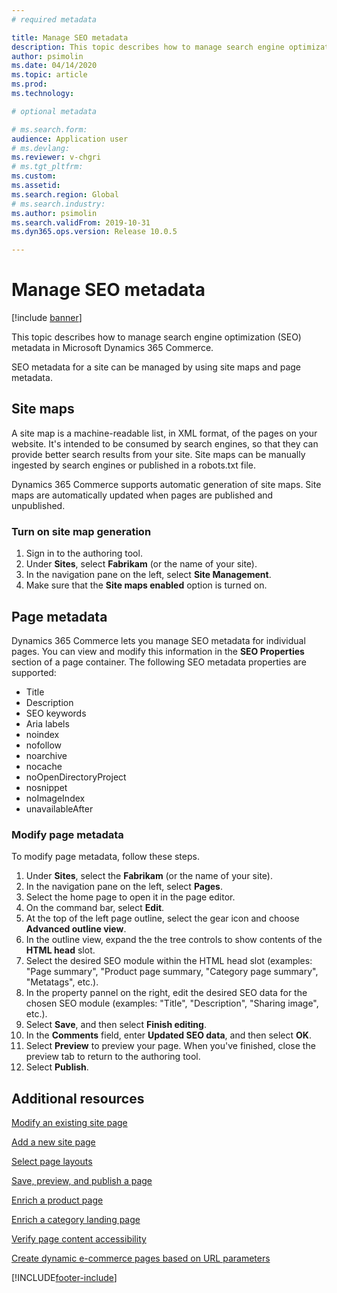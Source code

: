```yaml
---
# required metadata

title: Manage SEO metadata
description: This topic describes how to manage search engine optimization (SEO) metadata in Microsoft Dynamics 365 Commerce.
author: psimolin
ms.date: 04/14/2020
ms.topic: article
ms.prod: 
ms.technology: 

# optional metadata

# ms.search.form: 
audience: Application user
# ms.devlang: 
ms.reviewer: v-chgri
# ms.tgt_pltfrm: 
ms.custom: 
ms.assetid: 
ms.search.region: Global
# ms.search.industry: 
ms.author: psimolin
ms.search.validFrom: 2019-10-31
ms.dyn365.ops.version: Release 10.0.5

---
```


# Manage SEO metadata

[!include [banner](includes/banner.md)]

This topic describes how to manage search engine optimization (SEO) metadata in Microsoft Dynamics 365 Commerce.

SEO metadata for a site can be managed by using site maps and page metadata.
	
## Site maps

A site map is a machine-readable list, in XML format, of the pages on your website. It's intended to be consumed by search engines, so that they can provide better search results from your site. Site maps can be manually ingested by search engines or published in a robots.txt file.

Dynamics 365 Commerce supports automatic generation of site maps. Site maps are automatically updated when pages are published and unpublished.

### Turn on site map generation

1. Sign in to the authoring tool.
1. Under **Sites**, select **Fabrikam** (or the name of your site).
1. In the navigation pane on the left, select **Site Management**.
1. Make sure that the **Site maps enabled** option is turned on.

## Page metadata

Dynamics 365 Commerce lets you manage SEO metadata for individual pages. You can view and modify this information in the **SEO Properties** section of a page container. The following SEO metadata properties are supported:

- Title
- Description
- SEO keywords
- Aria labels
- noindex
- nofollow
- noarchive
- nocache
- noOpenDirectoryProject
- nosnippet
- noImageIndex
- unavailableAfter

### Modify page metadata

To modify page metadata, follow these steps.
1. Under **Sites**, select the **Fabrikam** (or the name of your site).
1. In the navigation pane on the left, select **Pages**.
1. Select the home page to open it in the page editor.
1. On the command bar, select **Edit**.
1. At the top of the left page outline, select the gear icon and choose **Advanced outline view**.
1. In the outline view, expand the the tree controls to show contents of the **HTML head** slot.
1. Select the desired SEO module within the HTML head slot (examples: "Page summary", "Product page summary, "Category page summary", "Metatags", etc.).
1. In the property pannel on the right, edit the desired SEO data for the chosen SEO module (examples: "Title", "Description", "Sharing image", etc.).
1. Select **Save**, and then select **Finish editing**.
1. In the **Comments** field, enter **Updated SEO data**, and then select **OK**.
1. Select **Preview** to preview your page. When you've finished, close the preview tab to return to the authoring tool.
1. Select **Publish**.

## Additional resources

[Modify an existing site page](modify-existing-page.md)

[Add a new site page](add-new-page.md)

[Select page layouts](select-page-layouts.md)

[Save, preview, and publish a page](save-preview-publish-page.md)

[Enrich a product page](enrich-product-page.md)

[Enrich a category landing page](enrich-category-page.md)

[Verify page content accessibility](verify-accessibility.md)

[Create dynamic e-commerce pages based on URL parameters](create-dynamic-pages.md)


[!INCLUDE[footer-include](../includes/footer-banner.md)]
